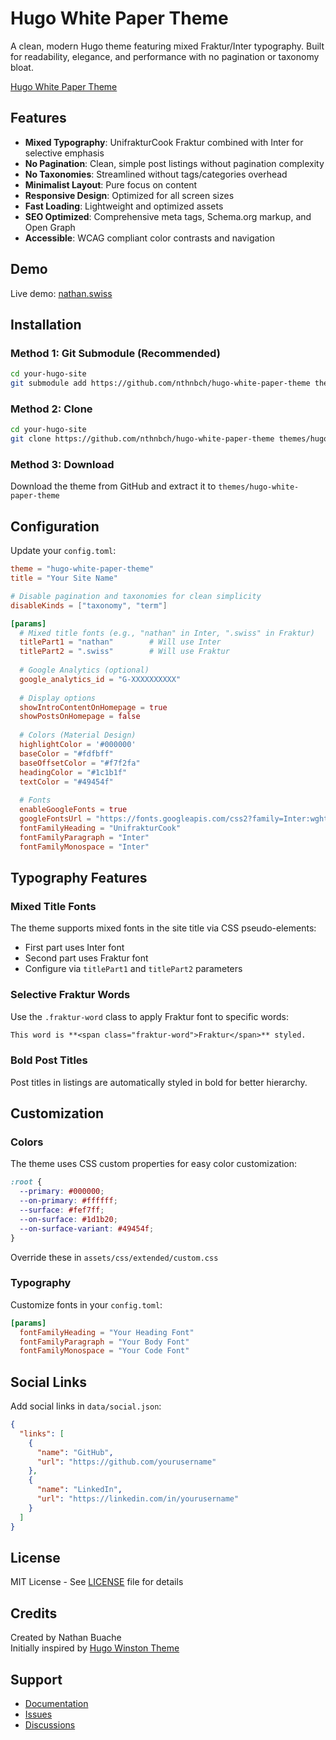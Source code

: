 # Hugo White Paper Theme

A clean, modern Hugo theme featuring mixed Fraktur/Inter typography. Built for readability, elegance, and performance with no pagination or taxonomy bloat.

[Hugo White Paper Theme](images/screenshot.png)

## Features

- **Mixed Typography**: UnifrakturCook Fraktur combined with Inter for selective emphasis
- **No Pagination**: Clean, simple post listings without pagination complexity
- **No Taxonomies**: Streamlined without tags/categories overhead  
- **Minimalist Layout**: Pure focus on content
- **Responsive Design**: Optimized for all screen sizes
- **Fast Loading**: Lightweight and optimized assets
- **SEO Optimized**: Comprehensive meta tags, Schema.org markup, and Open Graph
- **Accessible**: WCAG compliant color contrasts and navigation

## Demo

Live demo: [nathan.swiss](https://nathan.swiss)

## Installation

### Method 1: Git Submodule (Recommended)

```bash
cd your-hugo-site
git submodule add https://github.com/nthnbch/hugo-white-paper-theme themes/hugo-white-paper-theme
```

### Method 2: Clone

```bash
cd your-hugo-site
git clone https://github.com/nthnbch/hugo-white-paper-theme themes/hugo-white-paper-theme
```

### Method 3: Download

Download the theme from GitHub and extract it to `themes/hugo-white-paper-theme`

## Configuration

Update your `config.toml`:

```toml
theme = "hugo-white-paper-theme"
title = "Your Site Name"

# Disable pagination and taxonomies for clean simplicity
disableKinds = ["taxonomy", "term"]

[params]
  # Mixed title fonts (e.g., "nathan" in Inter, ".swiss" in Fraktur)
  titlePart1 = "nathan"        # Will use Inter
  titlePart2 = ".swiss"        # Will use Fraktur
  
  # Google Analytics (optional)
  google_analytics_id = "G-XXXXXXXXXX"
  
  # Display options
  showIntroContentOnHomepage = true
  showPostsOnHomepage = false
  
  # Colors (Material Design)
  highlightColor = '#000000'
  baseColor = "#fdfbff"
  baseOffsetColor = "#f7f2fa"
  headingColor = "#1c1b1f"
  textColor = "#49454f"
  
  # Fonts
  enableGoogleFonts = true 
  googleFontsUrl = "https://fonts.googleapis.com/css2?family=Inter:wght@100;200;300;400;500;600;700;800;900&family=UnifrakturCook:wght@700&display=swap"
  fontFamilyHeading = "UnifrakturCook"
  fontFamilyParagraph = "Inter"
  fontFamilyMonospace = "Inter"
```

## Typography Features

### Mixed Title Fonts
The theme supports mixed fonts in the site title via CSS pseudo-elements:
- First part uses Inter font
- Second part uses Fraktur font
- Configure via `titlePart1` and `titlePart2` parameters

### Selective Fraktur Words
Use the `.fraktur-word` class to apply Fraktur font to specific words:

```markdown
This word is **<span class="fraktur-word">Fraktur</span>** styled.
```

### Bold Post Titles
Post titles in listings are automatically styled in bold for better hierarchy.

## Customization

### Colors

The theme uses CSS custom properties for easy color customization:

```css
:root {
  --primary: #000000;
  --on-primary: #ffffff;
  --surface: #fef7ff;
  --on-surface: #1d1b20;
  --on-surface-variant: #49454f;
}
```

Override these in `assets/css/extended/custom.css`

### Typography

Customize fonts in your `config.toml`:

```toml
[params]
  fontFamilyHeading = "Your Heading Font"
  fontFamilyParagraph = "Your Body Font"
  fontFamilyMonospace = "Your Code Font"
```

## Social Links

Add social links in `data/social.json`:

```json
{
  "links": [
    {
      "name": "GitHub",
      "url": "https://github.com/yourusername"
    },
    {
      "name": "LinkedIn",
      "url": "https://linkedin.com/in/yourusername"
    }
  ]
}
```

## License

MIT License - See [LICENSE](LICENSE) file for details

## Credits

Created by Nathan Buache  
Initially inspired by [Hugo Winston Theme](https://github.com/zerostaticthemes/hugo-winston-theme)

## Support

- [Documentation](https://github.com/nthnbch/hugo-white-paper-theme/wiki)
- [Issues](https://github.com/nthnbch/hugo-white-paper-theme/issues)
- [Discussions](https://github.com/nthnbch/hugo-white-paper-theme/discussions)
